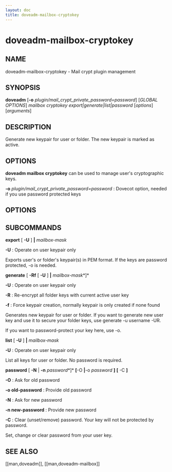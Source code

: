 ```yaml
---
layout: doc
title: doveadm-mailbox-cryptokey
---
```


# doveadm-mailbox-cryptokey

## NAME

doveadm-mailbox-cryptokey - Mail crypt plugin management

## SYNOPSIS

**doveadm** [**-o** *plugin/mail_crypt_private_password=password*] [*GLOBAL OPTIONS*] *mailbox cryptokey export|generate|list|password* [*options*] [*arguments*]

## DESCRIPTION

Generate new keypair for user or folder. The new keypair is marked as
active.

## OPTIONS

**doveadm mailbox cryptokey** can be used to manage user's cryptographic keys.

<!-- @include: include/global-options-formatter.inc -->

**-o** *plugin/mail_crypt_private_password=password*
:   Dovecot option, needed if you use password protected keys

## OPTIONS

<!-- @include: include/option-A.inc -->

<!-- @include: include/option-F-file.inc -->

<!-- @include: include/option-no-userdb-lookup.inc -->

<!-- @include: include/option-S-socket.inc -->

<!-- @include: include/option-u-user.inc -->

## SUBCOMMANDS

**export** [ **-U** ] **|** *mailbox-mask*

**-U**
:   Operate on user keypair only

Exports user's or folder's keypair(s) in PEM format. If the keys are
password protected, -o is needed.

**generate** [ **-Rf** [ **-U** ] **|** *mailbox-mask**]*

**-U**
:   Operate on user keypair only

**-R**
:   Re-encrypt all folder keys with current active user key

**-f**
:   Force keypair creation, normally keypair is only created if none
    found

Generates new keypair for user or folder. If you want to generate new
user key and use it to secure your folder keys, use generate -u username
-UR.

If you want to password-protect your key here, use -o.

**list** [ **-U** ] **|** *mailbox-mask*

**-U**
:   Operate on user keypair only

List all keys for user or folder. No password is required.

**password** [ **-N** | **-n** *password**]* **[**-O **|**-o *password* **]** **[** -C **]**

**-O**
:   Ask for old password

**-o old-password**
:   Provide old password

**-N**
:   Ask for new password

**-n new-password**
:   Provide new password

**-C**
:   Clear (unset/remove) password. Your key will not be protected by password.

Set, change or clear password from your user key.

## SEE ALSO

[[man,doveadm]], [[man,doveadm-mailbox]]
